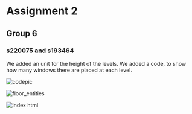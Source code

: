 # Assignment 2
## Group 6
### s220075 and s193464

We added an unit for the height of the levels.
We added a code, to show how many windows there are placed at each level. 



![codepic](https://user-images.githubusercontent.com/112421127/194879753-27bf0697-e41e-48c3-adb9-2a595b4928ef.jpg)

![floor_entities](https://user-images.githubusercontent.com/112421127/194879012-af53357b-1e4a-434c-bee6-56addc0f190a.jpg)

![index html](https://user-images.githubusercontent.com/112421127/194867209-931f45f0-7ebb-40ca-86aa-b5f1c18fc96f.jpg)



